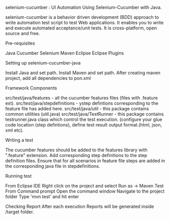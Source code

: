 selenium-cucumber : UI Automation Using Selenium-Cucumber with Java.

selenium-cucumber is a behavior driven development (BDD) approach to write automation test script to test Web applications. It enables you to write and execute automated acceptance/unit tests. It is cross-platform, open source and free. 

Pre-requisites

Java
Cucumber
Selenium
Maven
Eclipse
Eclipse Plugins

Setting up selenium-cucumber-java

Install Java and set path.
Install Maven and set path.
After creating maven project, add all dependencies to pon.xml

Framework Components

src/test/java/features - all the cucumber features files (files with .feature ext).
src/test/java/stepdefinitions - ystep defintions corresponding to the feature file has added here.
src/test/java/util - this package contains common utilities (util.java) 
src/test/java/TestRunner - this package contains testrunner.java class which control the test execution. (configure your glue code location (step defintions), define test result output format.(html, json, xml etc). 

Writing a test

The cucumber features should be added to the features library with ".feature" extension.
Add corresponding step definitions to the step definition files. Ensure that for all scenarios in feature file steps are added in the corresponding java file in stepdefinitions.

Running test

From Eclipse IDE
Right click on the project and select  Run as -> Maven Test
From Command prompt
Open the command window
Navigate to the project folder
Type 'mvn test' and hit enter

Checking Report
After each execution Reports will be generated inside /target folder.
